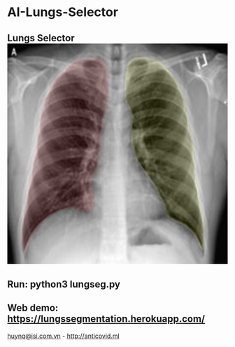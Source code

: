 # AI-Lungs-Selector
Lungs Selector<br>
![Sau](https://github.com/huyremy/AI-LungSelector/blob/main/test.png)
-
Run: python3 lungseg.py
-
Web demo: 
https://lungssegmentation.herokuapp.com/
-
huynq@isi.com.vn - http://anticovid.ml
